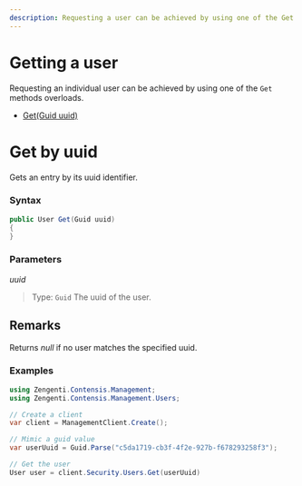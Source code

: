```yaml
---
description: Requesting a user can be achieved by using one of the Get method overloads.
---
```

# Getting a user

Requesting an individual user can be achieved by using one of the `Get` methods overloads.

* [Get(Guid uuid)](#get-by-uuid)

# Get by uuid

Gets an entry by its uuid identifier.

### Syntax

```cs
public User Get(Guid uuid)
{    
}
```

### Parameters

*uuid*
> Type: `Guid`
> The uuid of the user.

## Remarks

Returns *null* if no user matches the specified uuid.

### Examples

```cs
using Zengenti.Contensis.Management;
using Zengenti.Contensis.Management.Users;

// Create a client
var client = ManagementClient.Create();

// Mimic a guid value
var userUuid = Guid.Parse("c5da1719-cb3f-4f2e-927b-f678293258f3");

// Get the user
User user = client.Security.Users.Get(userUuid)
```